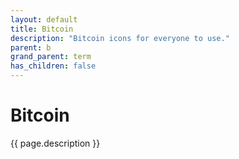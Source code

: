 ```yaml
---
layout: default
title: Bitcoin
description: "Bitcoin icons for everyone to use."
parent: b
grand_parent: term
has_children: false
---
```

# Bitcoin
{{ page.description }}
